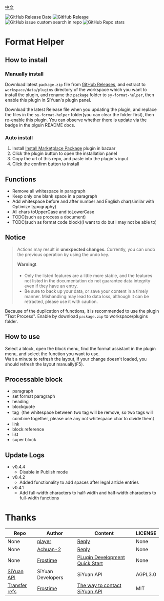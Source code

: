[中文](https://github.com/emptylight370/sy-format-helper/blob/main/README_zh_CN.md)

![GitHub Release Date](https://img.shields.io/github/release-date/emptylight370/sy-format-helper?display_date=published_at&link=https%3A%2F%2Fgithub.com%2Femptylight370%2Fsy-format-helper/releases/latest)
![GitHub Release](https://img.shields.io/github/v/release/emptylight370/sy-format-helper?link=https%3A%2F%2Fgithub.com%2Femptylight370%2Fsy-format-helper/releases/latest)
![GitHub issue custom search in repo](https://img.shields.io/github/issues-search/emptylight370/sy-format-helper?query=state%3Aopen%20label%3A%22help%20wanted%22&label=Issues%20need%20helps&labelColor=%23112E32)
![GitHub Repo stars](https://img.shields.io/github/stars/emptylight370/sy-format-helper?link=https%3A%2F%2Fgithub.com%2Femptylight370%2Fsy-format-helper)

# Format Helper

## How to install

### Manually install

Download latest `package.zip` file from [GitHub Releases](https://github.com/emptylight370/sy-format-helper/releases/latest), and extract to `workspace/data/plugins` directory of the workspace which you want to install the plugin, and rename the `package` folder to `sy-format-helper`, then enable this plugin in SiYuan's plugin panel.

Download the latest Release file when you updating the plugin, and replace the files in the `sy-format-helper` folder(you can clear the folder first), then re-enable this plugin. You can observe whether there is update via the badge in the plguin README docs.

### Auto install

1. Install [Install Marketplace Package](https://github.com/TCOTC/install-package) plugin in bazaar
2. Click the plugin button to open the installation panel
3. Copy the url of this repo, and paste into the plugin's input
4. Click the confirm button to install

## Functions

- Remove all whitespace in paragraph
- Keep only one blank space in a paragraph
- Add whitespace before and after number and English char(similar with Optimize typography)
- All chars toUpperCase and toLowerCase
- TODO(such as process a document)
- TODO(such as format code block)(I want to do but I may not be able to)

## Notice

> Actions may result in **unexpected changes**. Currently, you can undo the previous operation by using the undo key.
>
> **Warning**❗:
>
> - Only the listed features are a little more stable, and the features not listed in the documentation do not guarantee data integrity even if they have an entry.
> - Be sure to back up your data, or save your content in a timely manner. Mishandling may lead to data loss, although it can be retracted, please use it with caution.

Because of the duplication of functions, it is recommended to use the plugin "Text Process". Enable by download `package.zip` to workspace/plugins folder.

## How to use

Select a block, open the block menu, find the format assistant in the plugin menu, and select the function you want to use.  
Wait a minute to refresh the layout, if your change doesn't loaded, you should refresh the layout manually(F5).

## Processable block

- paragraph
- set format paragraph
- heading
- blockquote
- tag（the whitespace between two tag will be remove, so two tags will combine together, please use any not whitespace char to divide them）
- link
- block reference
- list
- super block

## Update Logs

- v0.4.4
  - Disable in Publish mode
- v0.4.2
  - Added functionality to add spaces after legal article entries
- v0.4.1
  - Add full-width characters to half-width and half-width characters to full-width functions

# Thanks

| Repo                                                                         | Author                                        | Content                                                                                            | LICENSE |
| ---------------------------------------------------------------------------- | --------------------------------------------- | -------------------------------------------------------------------------------------------------- | ------- |
| None                                                                         | [player](https://ld246.com/member/player)     | [Reply](https://ld246.com/article/1734443320794/comment/1734444819260#comments)                    | None    |
| None                                                                         | [Achuan-2](https://ld246.com/member/Achuan-2) | [Reply](https://ld246.com/article/1734443320794/comment/1734451724612?r=EmptyLight#comments)       | None    |
| None                                                                         | [Frostime](https://ld246.com/member/Frostime) | [PLugin Development Quick Start](https://ld246.com/article/1723732790981)                          | None    |
| [SiYuan API](https://github.com/siyuan-note/siyuan/blob/master/API_zh_CN.md) | SiYuan Developers                             | SiYuan API                                                                                         | AGPL3.0 |
| [Transfer refs](https://github.com/frostime/sy-transfer-refs)                | [Frostime](https://github.com/frostime)       | [The way to contact SiYuan API](https://github.com/frostime/sy-transfer-refs/blob/main/src/api.ts) | MIT     |
